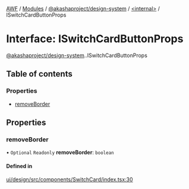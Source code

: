 [AWF](../README.md) / [Modules](../modules.md) / [@akashaproject/design-system](../modules/akashaproject_design_system.md) / [<internal\>](../modules/akashaproject_design_system._internal_.md) / ISwitchCardButtonProps

# Interface: ISwitchCardButtonProps

[@akashaproject/design-system](../modules/akashaproject_design_system.md).[<internal>](../modules/akashaproject_design_system._internal_.md).ISwitchCardButtonProps

## Table of contents

### Properties

- [removeBorder](akashaproject_design_system._internal_.ISwitchCardButtonProps.md#removeborder)

## Properties

### removeBorder

• `Optional` `Readonly` **removeBorder**: `boolean`

#### Defined in

[ui/design/src/components/SwitchCard/index.tsx:30](https://github.com/AKASHAorg/akasha-world-framework/blob/d81a7246/ui/design/src/components/SwitchCard/index.tsx#L30)
